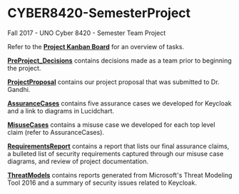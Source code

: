 # CYBER8420-SemesterProject
Fall 2017 - UNO Cyber 8420 - Semester Team Project

Refer to the <strong><a href="https://daniellucier.github.io/CYBER8420-SemesterProject/projects/1">Project Kanban Board</a></strong> for an overview of tasks.

<strong><a href="https://github.com/DanielLucier/CYBER8420-SemesterProject/tree/master/PreProject_Decisions">PreProject_Decisions</a></strong> contains decisions made as a team prior to beginning the project.

<strong><a href="https://github.com/DanielLucier/CYBER8420-SemesterProject/tree/master/ProjectProposal">ProjectProposal</a></strong> contains our project proposal that was submitted to Dr. Gandhi.

<strong><a href="https://github.com/DanielLucier/CYBER8420-SemesterProject/tree/master/AssuranceCases">AssuranceCases</a></strong> contains five assurance cases we developed for Keycloak and a link to diagrams in Lucidchart.

<strong><a href="https://github.com/DanielLucier/CYBER8420-SemesterProject/tree/master/MisuseCases">MisuseCases</a></strong> contains a misuse case we developed for each top level claim (refer to AssuranceCases).

<strong><a href="https://github.com/DanielLucier/CYBER8420-SemesterProject/tree/master/RequirementsReport">RequirementsReport</a></strong> contains a report that lists our final assurance claims, a bulleted list of security requirements captured through our misuse case diagrams, and review of project documentation.


<strong><a href="https://github.com/DanielLucier/CYBER8420-SemesterProject/tree/master/ThreatModels">ThreatModels</a></strong> contains reports generated from Microsoft's Threat Modeling Tool 2016 and a summary of security issues related to Keycloak.

